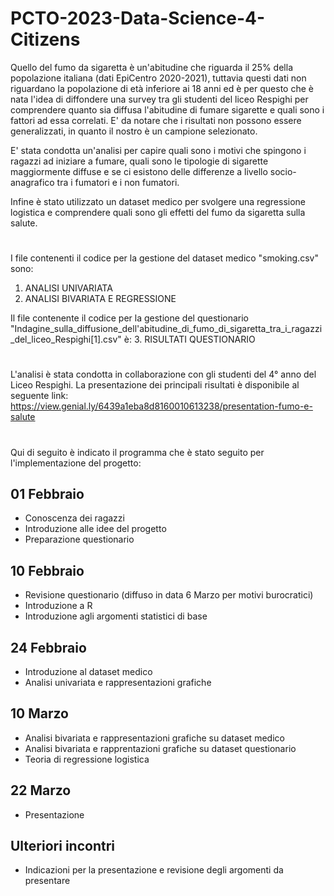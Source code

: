 # PCTO-2023-Data-Science-4-Citizens

Quello del fumo da sigaretta è un'abitudine che riguarda il 25% della popolazione italiana (dati EpiCentro 2020-2021), tuttavia questi dati non riguardano la popolazione di età inferiore ai 18 anni ed è per questo che è nata l'idea di diffondere una survey tra gli studenti del liceo Respighi per comprendere quanto sia diffusa l'abitudine di fumare sigarette e quali sono i fattori ad essa correlati. E' da notare che i risultati non possono essere generalizzati, in quanto il nostro è un campione selezionato. 

E' stata condotta un'analisi per capire quali sono i motivi che spingono i ragazzi ad iniziare a fumare, quali sono le tipologie di sigarette maggiormente diffuse e se ci esistono delle differenze a livello socio-anagrafico tra i fumatori e i non fumatori. 

Infine è stato utilizzato un dataset medico per svolgere una regressione logistica e comprendere quali sono gli effetti del fumo da sigaretta sulla salute.

#

I file contenenti il codice per la gestione del dataset medico "smoking.csv" sono: 
 1. ANALISI UNIVARIATA
 2. ANALISI BIVARIATA E REGRESSIONE

Il file contenente il codice per la gestione del questionario "Indagine_sulla_diffusione_dell'abitudine_di_fumo_di_sigaretta_tra_i_ragazzi_del_liceo_Respighi[1].csv" è:
 3. RISULTATI QUESTIONARIO

#

L'analisi è stata condotta in collaborazione con gli studenti del 4° anno del Liceo Respighi.
La presentazione dei principali risultati è disponibile al seguente link: https://view.genial.ly/6439a1eba8d8160010613238/presentation-fumo-e-salute

#

Qui di seguito è indicato il programma che è stato seguito per l'implementazione del progetto:

## 01 Febbraio
* Conoscenza dei ragazzi
* Introduzione alle idee del progetto
* Preparazione questionario

## 10 Febbraio
* Revisione questionario (diffuso in data 6 Marzo per motivi burocratici)
* Introduzione a R
* Introduzione agli argomenti statistici di base

##  24 Febbraio
* Introduzione al dataset medico 
* Analisi univariata e rappresentazioni grafiche

## 10 Marzo
* Analisi bivariata e rappresentazioni grafiche su dataset medico
* Analisi bivariata e rapprentazioni grafiche su dataset questionario
* Teoria di regressione logistica

## 22 Marzo 
* Presentazione

## Ulteriori incontri
* Indicazioni per la presentazione e revisione degli argomenti da presentare
